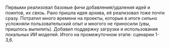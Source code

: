 Первыми реализовал базовые фичи добавления/удаления идей и поинтов, их связь. Рано пришла идея архива, её реализовал тоже почти сразу. Потратил много времени на проекты, которые в итоге сильно усложняли пользовательский опыт и многого не приносили (увы, пришлось выпилить). Добавил поддержку загрузки и использования локальных ИИ моделей.
Итого на промежуточном этапе: сценарии 1-3,6.
